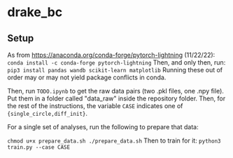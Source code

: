 # drake_bc

## Setup

As from https://anaconda.org/conda-forge/pytorch-lightning (11/22/22):
`
conda install -c conda-forge pytorch-lightning
`
Then, and only then, run:
`
pip3 install pandas wandb scikit-learn matplotlib
`
Running these out of order may or may not yield package conflicts in conda.

Then, run `TODO.ipynb` to get the raw data pairs (two .pkl files, one .npy file).
Put them in a folder called "data_raw" inside the repository folder. Then, for the rest of the instructions, the variable `CASE` indicates one of `{single_circle,diff_init}`.

For a single set of analyses, run the following to prepare that data:

`
chmod u+x prepare_data.sh
./prepare_data.sh
`
Then to train for it:
`
python3 train.py --case CASE
`

